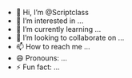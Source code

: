 - 👋 Hi, I’m @Scriptclass
- 👀 I’m interested in ...
- 🌱 I’m currently learning ...
- 💞️ I’m looking to collaborate on ...
- 📫 How to reach me ...
- 😄 Pronouns: ...
- ⚡ Fun fact: ...

<!---
Scriptclass/Scriptclass is a ✨ special ✨ repository because its `README.md` (this file) appears on your GitHub profile.
You can click the Preview link to take a look at your changes.
--->
